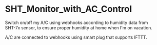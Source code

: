 # SHT_Monitor_with_AC_Control

Switch on/off my A/C using webhooks according to humidity data from SHT-7x sensor, to ensure proper humidity at home when I'm on vacation.

A/C are connected to webhooks using smart plug that supports IFTTT.
